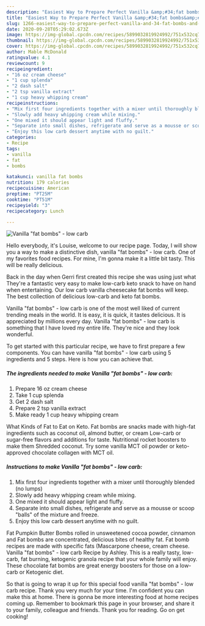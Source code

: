 ```yaml
---
description: "Easiest Way to Prepare Perfect Vanilla &amp;#34;fat bombs&amp;#34; - low carb"
title: "Easiest Way to Prepare Perfect Vanilla &amp;#34;fat bombs&amp;#34; - low carb"
slug: 1266-easiest-way-to-prepare-perfect-vanilla-and-34-fat-bombs-and-34-low-carb
date: 2020-09-28T05:29:02.673Z
image: https://img-global.cpcdn.com/recipes/5899032819924992/751x532cq70/vanilla-fat-bombs-low-carb-recipe-main-photo.jpg
thumbnail: https://img-global.cpcdn.com/recipes/5899032819924992/751x532cq70/vanilla-fat-bombs-low-carb-recipe-main-photo.jpg
cover: https://img-global.cpcdn.com/recipes/5899032819924992/751x532cq70/vanilla-fat-bombs-low-carb-recipe-main-photo.jpg
author: Mable McDonald
ratingvalue: 4.1
reviewcount: 9
recipeingredient:
- "16 oz cream cheese"
- "1 cup splenda"
- "2 dash salt"
- "2 tsp vanilla extract"
- "1 cup heavy whipping cream"
recipeinstructions:
- "Mix first four ingredients together with a mixer until thoroughly blended (no lumps)"
- "Slowly add heavy whipping cream while mixing."
- "One mixed it should appear light and fluffy."
- "Separate into small dishes, refrigerate and serve as a mousse or scoop &#34;balls&#34; of the mixture and freeze."
- "Enjoy this low carb dessert anytime with no guilt."
categories:
- Recipe
tags:
- vanilla
- fat
- bombs

katakunci: vanilla fat bombs 
nutrition: 179 calories
recipecuisine: American
preptime: "PT25M"
cooktime: "PT51M"
recipeyield: "3"
recipecategory: Lunch

---
```



![Vanilla &#34;fat bombs&#34; - low carb](https://img-global.cpcdn.com/recipes/5899032819924992/751x532cq70/vanilla-fat-bombs-low-carb-recipe-main-photo.jpg)

Hello everybody, it's Louise, welcome to our recipe page. Today, I will show you a way to make a distinctive dish, vanilla &#34;fat bombs&#34; - low carb. One of my favorites food recipes. For mine, I'm gonna make it a little bit tasty. This will be really delicious.

Back in the day when Gerri first created this recipe she was using just what They&#39;re a fantastic very easy to make low-carb keto snack to have on hand when entertaining. Our low carb vanilla cheesecake fat bombs will keep. The best collection of delicious low-carb and keto fat bombs.

Vanilla &#34;fat bombs&#34; - low carb is one of the most well liked of current trending meals in the world. It is easy, it is quick, it tastes delicious. It is appreciated by millions every day. Vanilla &#34;fat bombs&#34; - low carb is something that I have loved my entire life. They're nice and they look wonderful.


To get started with this particular recipe, we have to first prepare a few components. You can have vanilla &#34;fat bombs&#34; - low carb using 5 ingredients and 5 steps. Here is how you can achieve that.

<!--inarticleads1-->

##### The ingredients needed to make Vanilla &#34;fat bombs&#34; - low carb:

1. Prepare 16 oz cream cheese
1. Take 1 cup splenda
1. Get 2 dash salt
1. Prepare 2 tsp vanilla extract
1. Make ready 1 cup heavy whipping cream


What Kinds of Fat to Eat on Keto. Fat bombs are snacks made with high-fat ingredients such as coconut oil, almond butter, or cream Low-carb or sugar-free flavors and additions for taste. Nutritional rocket boosters to make them Shredded coconut. Try some vanilla MCT oil powder or keto-approved chocolate collagen with MCT oil. 

<!--inarticleads2-->

##### Instructions to make Vanilla &#34;fat bombs&#34; - low carb:

1. Mix first four ingredients together with a mixer until thoroughly blended (no lumps)
1. Slowly add heavy whipping cream while mixing.
1. One mixed it should appear light and fluffy.
1. Separate into small dishes, refrigerate and serve as a mousse or scoop &#34;balls&#34; of the mixture and freeze.
1. Enjoy this low carb dessert anytime with no guilt.


Fat Pumpkin Butter Bombs rolled in unsweetened cocoa powder, cinnamon and Fat bombs are concentrated, delicious bites of healthy fat. Fat bomb recipes are made with specific fats (Mascarpone cheese, cream cheese. Vanilla &#34;fat bombs&#34; - low carb Recipe by Ashley. This is a really tasty, low-carb, fat burning, ketogenic granola recipe that your whole family will enjoy. These chocolate fat bombs are great energy boosters for those on a low-carb or Ketogenic diet. 

So that is going to wrap it up for this special food vanilla &#34;fat bombs&#34; - low carb recipe. Thank you very much for your time. I'm confident you can make this at home. There is gonna be more interesting food at home recipes coming up. Remember to bookmark this page in your browser, and share it to your family, colleague and friends. Thank you for reading. Go on get cooking!
